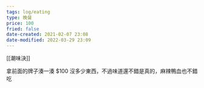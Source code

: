 ```yaml
---
tags: log/eating
type: 晚餐
price: 100
fried: false
date-created: 2021-02-07 23:08
date-modified: 2022-03-29 23:09
---
```


[[潮味決]]

拿前面的牌子湊一湊 $100 沒多少東西，不過味道還不錯是真的，麻辣鴨血也不錯吃